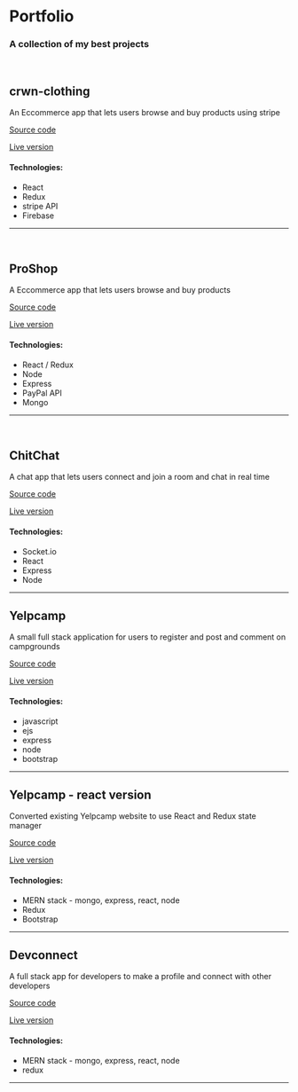 <h1>Portfolio</h1>
<h3>A collection of my best projects</h3>

<br>
<h2>crwn-clothing</h2>
<p>An Eccommerce app that lets users browse and buy products using stripe</p>
<p><a href="https://github.com/BlakeVidebeck/crwn-clothing">Source code</a></p>
<p><a href="https://crwn-clothing1995.herokuapp.com" rel="nofollow">Live version</a></p>
<h4>Technologies:</h4>
<ul>
  <li>React</li>
  <li>Redux</li>
  <li>stripe API</li>
  <li>Firebase</li>
</ul>
<hr>

<br>
<h2>ProShop</h2>
<p>A Eccommerce app that lets users browse and buy products</p>
<p><a href="https://github.com/BlakeVidebeck/proshop">Source code</a></p>
<p><a href="https://proshopapp1995.herokuapp.com/" rel="nofollow">Live version</a></p>
<h4>Technologies:</h4>
<ul>
  <li>React / Redux</li>
  <li>Node</li>
  <li>Express</li>
  <li>PayPal API</li>
  <li>Mongo</li>
</ul>
<hr>

<br>
<h2>ChitChat</h2>
<p>A chat app that lets users connect and join a room and chat in real time</p>
<p><a href="https://github.com/BlakeVidebeck/socket_chat_app">Source code</a></p>
<p><a href="https://chitchat1995.herokuapp.com/" rel="nofollow">Live version</a></p>
<h4>Technologies:</h4>
<ul>
  <li>Socket.io</li>
  <li>React</li>
  <li>Express</li>
  <li>Node</li>
</ul>
<hr>

<h2>Yelpcamp</h2>
<p>A small full stack application for users to register and post and comment on campgrounds</p>
<p><a href="https://github.com/BlakeVidebeck/Yelpcamp">Source code</a></p>
<p><a href="https://yelpcamp1995.herokuapp.com/" rel="nofollow">Live version</a></p>
<h4>Technologies:</h4>
<ul>
  <li>javascript</li>
  <li>ejs</li>
  <li>express</li>
  <li>node</li>
  <li>bootstrap</li>
</ul>
<hr>

<h2>Yelpcamp - react version</h2>
<p>Converted existing Yelpcamp website to use React and Redux state manager</p>
<p><a href="https://github.com/BlakeVidebeck/yelpcamp-react">Source code</a></p>
<p><a href="https://yelpcampreact1995.herokuapp.com/" rel="nofollow">Live version</a></p>
<h4>Technologies:</h4>
<ul>
  <li>MERN stack - mongo, express, react, node</li>
  <li>Redux</li>
  <li>Bootstrap</li>
</ul>
<hr>

<h2>Devconnect</h2>
<p>A full stack app for developers to make a profile and connect with other developers</p>
<p><a href="https://github.com/BlakeVidebeck/Devconnect">Source code</a></p>
<p><a href="https://devconnect1995.herokuapp.com/" rel="nofollow">Live version</a></p>
<h4>Technologies:</h4>
<ul>
  <li>MERN stack - mongo, express, react, node</li>
  <li>redux</li>
</ul>
<hr>
